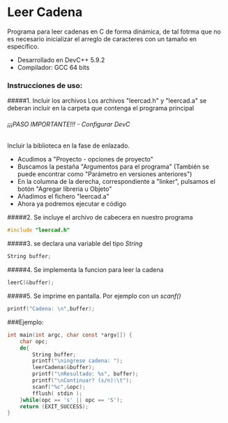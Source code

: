 Leer Cadena
====================
Programa para leer cadenas en C de forma dinámica, de tal fotrma que no es necesario inicializar el arreglo de caracteres con un tamaño en específico.

 - Desarrollado en DevC++ 5.9.2
 - Compilador: GCC 64 bits


### Instrucciones de uso:


#####1. Incluir los archivos 
Los archivos "leercad.h" y "leercad.a" se deberan incluir en la carpeta que contenga el programa principal

###### ¡¡¡PASO IMPORTANTE!!! - Configurar DevC
Incluir la biblioteca en la fase de enlazado.
 - Acudimos a "Proyecto - opciones de proyecto" 
 - Buscamos la pestaña "Argumentos para el programa" (También se puede encontrar como "Parámetro en versiones anteriores")
 - En la columna de la derecha, correspondiente a "linker", pulsamos el botón "Agregar libreria u Objeto" 
 - Añadimos el fichero "leercad.a"
 - Ahora ya podremos ejecutar e código

#####2. Se incluye el archivo de cabecera en nuestro programa
~~~c
#include "leercad.h"
~~~
#####3. se declara una variable del tipo *String*
~~~c
String buffer;
~~~
#####4. Se implementa la funcion para leer la cadena
~~~c
leerC(&buffer);
~~~
#####5. Se imprime en pantalla. Por ejemplo con un *scanf()*
~~~c
printf("Cadena: \n",buffer);
~~~


###Ejemplo:
~~~c
int main(int argc, char const *argv[]) {
    char opc;
    do{
        String buffer;
        printf("\ningrese cadena: ");
        leerCadena(&buffer);
        printf("\nResultado: %s", buffer);
        printf("\nContinuar? (s/n):\t");
        scanf("%c",&opc);
        fflush( stdin );
    }while(opc == 's' || opc == 'S');
    return (EXIT_SUCCESS);
}
~~~
